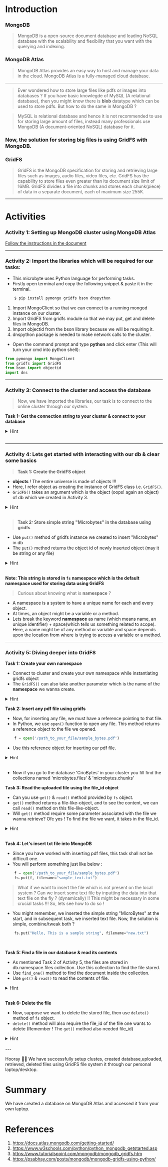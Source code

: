 # Introduction

### MongoDB

> MongoDB is a open-source document database and leading NoSQL database with the scalability and flexibility that you want with the querying and indexing.

### MongoDB Atlas

> MongoDB Atlas provides an easy way to host and manage your data in the cloud. MongoDB Atlas is a fully-managed cloud database.

---

> Ever wondered how to store large files like pdfs or images into databases ? If you have basic knowlegde of MySQL (A relational database), then you might know there is **blob** datatype which can be used to store pdfs. But how to do the same in MongoDB ?

> MySQL is relational database and hence it is not recommended to use for storing large amount of files, instead many professionals use MongoDB (A document-oriented NoSQL) database for it.

### Now, the solution for storing big files is using **GridFS with MongoDB**.

### **GridFS**

> GridFS is the MongoDB specification for storing and retrieving large files such as images, audio files, video files, etc. GridFS has the capability to store files even greater than its document size limit of 16MB.
> GridFS divides a file into chunks and stores each chunk(piece) of data in a separate document, each of maximum size 255K.

---

# Activities

### Activity 1: Setting up MongoDB cluster using MongoDB Atlas

[Follow the instructions in the document](https://docs.google.com/document/d/1R03KKVmihUU7nrjdTSZfwj6qLB-UvvR8OybtpjRWtFc/edit?usp=sharing)

---

### Activity 2: Import the libraries which will be required for our tasks:

-   This microbyte uses Python language for performing tasks.
-   Firstly open terminal and copy the following snippet & paste it in the terminal.

```bash
    $ pip install pymongo gridfs bson dnspython
```

1. Import MongoClient so that we can connect to a running mongod instance on our cluster.
2. Import GridFS from gridfs module so that we may put, get and delete files in MongoDB.
3. Import objectid from the bson library because we will be requiring it.
4. dnspython package is needed to make network calls to the cluster.

-   Open the command prompt and type **python** and click enter (This will turn your cmd into python shell):

```python
from pymongo import MongoClient
from gridfs import GridFS
from bson import objectid
import dns
```

---

### Activity 3: Connect to the cluster and access the database

> Now, we have imported the libraries, our task is to connect to the online cluster through our system.

**Task 1: Get the connection string to your cluster & connect to your database**

<details>
    <summary>Hint</summary>
While performing the Activity 1 above, you might have encountered with the connection string to your cluster and wondered about the use of it. This connection string is unique for every individual's cluster. Copy that connection string. Now use MongoClient to connect to it.

```python
connection_url = "mongodb+srv://CrioBytes:CrioBytes@criobytes.dyseu.mongodb.net/CrioBytes?retryWrites=true&w=majority"
conn = pymongo.MongoClient(connection_url)
# dbname will be present in your url (default db) named `test`
dbname = 'CrioBytes'
db = conn[dbname]
```

</details>
<br>

---

### Activity 4: Lets get started with interacting with our db & clear some basics

> **Task 1: Create the GridFS object**

-   **objects** ! The entire universe is made of objects !!!
-   Here, I refer object as creating the instance of GridFS class i.e. `GridFS()`.
-   `GridFS()` takes an argument which is the object (oops! again an object) of db which we created in Activity 3.

<details>
    <summary>Hint</summary>

```python
    gridfs = GridFS(db)
```

</details>

<br>

> **Task 2: Store simple string "Microbytes" in the database using gridfs**

-   Use `put()` method of gridfs instance we created to insert "Microbytes" in db
-   The `put()` method returns the object id of newly inserted object (may it be string or any file)
<details>
    <summary>Hint</summary>

```python
    obj = gridfs.put('MicroBytes')
```

</details>
<br>

**Note: This string is stored in `fs` namespace which is the default namespace used for storing data using GridFS**

> Curious about knowing what is **namespace** ?

-   A namespace is a system to have a unique name for each and every object.
-   At times, an object might be a variable or a method.
-   Lets break the keyword **namespace** as name (which means name, an unique identifier) + space(which tells us something related to scope). Here, a name might be of any method or variable and space depends upon the location from where is trying to access a variable or a method.
    <br>

---

### Activity 5: Diving deeper into GridFS

**Task 1: Create your own namespace**

-   Connect to cluster and create your own namespace while instantiating gridfs object
-   The `GridFS()` can also take another parameter which is the name of the **namespace** we wanna create.

<details>
<summary>Hint</summary>

```python
    fs = GridFS(db, "microbytes")
```

</details>

**Task 2: Insert any pdf file using gridfs**

-   Now, for inserting any file, we must have a reference pointing to that file.
-   In Python, we use `open()` function to open any file. This method returns a reference object to the file we opened.

```python
    f = open('/path_to_your_file/sample_bytes.pdf')
```

-   Use this reference object for inserting our pdf file.

<details>
<summary>Hint</summary>

```python
    file_id = fs.put(f, content_type='application/pdf', filename='sample_bytes.pdf')
    # you can provide the filename if you want to upload it with different name
```

Here, The put() method returned the file_id.

</details>
<br>

-   Now if you go to the database 'CrioBytes' in your cluster you fill find the collections named 'microbytes.files' & 'microbytes.chunks'

**Task 3: Read the uploaded file using the file_id object**

-   Can you use `get()` & `read()` method provided by `fs` object.
-   `get()` method returns a file-like-object, and to see the content, we can call `read()` method on this file-like-object.
-   Will `get()` method require some parameter associated with the file we wanna retrieve? Ofc yes ! To find the file we want, it takes in the file_id.

<details>
<summary>Hint</summary>

```python
    print(fs.get(file_id).read())
    # This will print the content of the file which has id as file_id
```

</details>
<br>

**Task 4: Let's insert txt file into MongoDB**

-   Since you have worked with inserting pdf files, this task shall not be difficult one.
-   You will perform something just like below :

```python
    f = open('/path_to_your_file/sample_bytes.pdf')
    fs.put(f, filename="sample_text.txt")
```

> What if we want to insert the file which is not present on the local system ? Can we insert some text file by inputting the data into that text file on the fly ? (dynamically) !! This might be necessary in some crucial tasks !!! So, lets see how to do so !

-   You might remember, we inserted the simple string "MicroBytes" at the start, and in subsequent task, we inserted text file. Now, the solution is simple, combine/tweak both ?

```python
    fs.put("Hello, This is a sample string", filename="new.txt")
```

<br>

**Task 5: Find a file in our database & read its contents**

-   As mentioned Task 2 of Activity 5, the files are stored in db.namespace.files collection. Use this collection to find the file stored.
-   Use `find_one()` method to find the document inside the collection.
-   Use `get()` & `read()` to read the contents of file.
<details>
    <summary>Hint</summary>

```python
    file_id = db.microbytes.files.find_one({"filename" : "sample_text.txt"},{"_id":1})
    print(fs.get(file_id['_id']).read())
    # Contents of the file `sample_text.txt` will be printed
```

</details>
<br>

**Task 6: Delete the file**

-   Now, suppose we want to delete the stored file, then use `delete()` method of `fs` object.
-   `delete()` method will also require the file_id of the file one wants to delete (Remember ! The `get()` method also needed file_id)
<details>
    <summary>Hint</summary>

```python
    fs.delete(file_id)
```

</details>
<br>
---

Hooray 🎉🎉 We have successfully setup clustes, created database,uploaded, retrieved, deleted files using GridFS file system it through our personal laptop/desktop.

# Summary

We have created a database on MongoDB Atlas and accessed it from your own laptop.

# References

1. https://docs.atlas.mongodb.com/getting-started/
2. https://www.w3schools.com/python/python_mongodb_getstarted.asp
3. https://www.tutorialspoint.com/mongodb/mongodb_gridfs.htm
4. https://psabhay.com/posts/mongodb/mongodb-gridfs-using-python/
